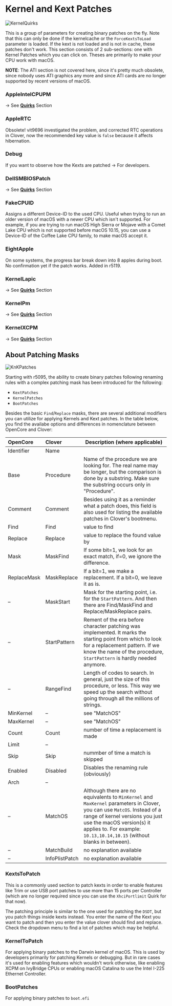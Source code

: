 # Kernel and Kext Patches
![KernelQuirks](https://user-images.githubusercontent.com/76865553/136670474-678b7ae1-b5ec-4791-963a-7af091a833ca.png)

This is a group of parameters for creating binary patches on the fly. Note that this can only be done if the kernelcache or the `ForceKextsToLoad` parameter is loaded. If the kext is not loaded and is not in cache, these patches don't work. This section consists of 2 sub-sections: one with Kernel Patches which you can click on. Theses are primarily to make your CPU work with macOS.

**NOTE**: The ATI section is not covered here, since it's pretty much obsolete, since nobody uses ATI graphics any more and since ATI cards are no longer supported by recent versions of macOS.

### AppleIntelCPUPM
&rarr; See [**Quirks**](https://github.com/5T33Z0/Clover-Crate/tree/main/Quirks) Section

### AppleRTC
Obsolete! vit9696 investigated the problem, and corrected RTC operations in Clover, now the recommended key value is `false` because it affects hibernation.

### Debug
If you want to observe how the Kexts are patched &rarr; For developers.

### DellSMBIOSPatch
&rarr; See [**Quirks**](https://github.com/5T33Z0/Clover-Crate/tree/main/Quirks) Section

### FakeCPUID
Assigns a different Device-ID to the used CPU. Useful when trying to run an older version of macOS with a newer CPU which isn't supported. For example, if you are trying to run macOS High Sierra or Mojave with a Comet Lake CPU which is not supported before macOS 10.15, you can use a Device-ID of the Coffee Lake CPU family, to make macOS accept it.

### EightApple
On some systems, the progress bar break down into 8 apples during boot. No confirmation yet if the patch works. Added in r5119.

### KernelLapic
&rarr; See [**Quirks**](https://github.com/5T33Z0/Clover-Crate/tree/main/Quirks) Section

### KernelPm
&rarr; See [**Quirks**](https://github.com/5T33Z0/Clover-Crate/tree/main/Quirks) Section

### KernelXCPM
&rarr; See [**Quirks**](https://github.com/5T33Z0/Clover-Crate/tree/main/Quirks) Section

## About Patching Masks
![KnKPatches](https://user-images.githubusercontent.com/76865553/136670510-106715c6-884d-4e6a-b151-34d45d9b231a.png)

Starting with r5095, the ability to create binary patches following renaming rules with a complex patching mask has been introduced for the following:

- `KextPatches`
- `KernelPatches` 
- `BootPatches`

Besides the basic `Find`/`Replace` masks, there are several additional modifiers you can utilize for applying Kernels and Kext patches. In the table below, you find the availabe options and differences in nomenclature between OpenCore and Clover:

| OpenCore    | Clover         | Description (where applicable) |
|:------------|:---------------|--------------------------------|
| Identifier  | Name           | 
| Base        | Procedure      | Name of the procedure we are looking for. The real name may be longer, but the comparison is done by a substring. Make sure the substring occurs only in "Procedure".
| Comment     | Comment        | Besides using it as a reminder what a patch does, this field is also used for listing the available patches in Clover's bootmenu.
| Find		    | Find           | value to find
| Replace     | Replace        | value to replace the found value by
| Mask        | MaskFind       |If some bit=1, we look for an exact match, if=0, we ignore the difference.
| ReplaceMask | MaskReplace    |If a bit=1, we make a replacement. If a bit=0, we leave it as is.
| –           | MaskStart      | Mask for the starting point, i.e. for the `StartPattern`. And then there are Find/MaskFind and Replace/MaskReplace pairs.
| –           | StartPattern   | Rement of the era before character patching was implemented. It marks the starting point from which to look for a replacement pattern. If we know the name of the procedure, `StartPattern` is hardly needed anymore.
| –           | RangeFind      | Length of codes to search. In general, just the size of this procedure, or less. This way we speed up the search without going through all the millions of strings.
| MinKernel   | –              | see "MatchOS"
| MaxKernel   | –              | see "MatchOS"
| Count       | Count          | number of time a replacement is made
| Limit       | –              | 
| Skip        | Skip           | nummber of time a match is skipped
| Enabled     | Disabled       | Disables the renaming rule (obviously)
| Arch        | –              | 
| –           | MatchOS        |Although there are no equivalents to `MinKernel` and `MaxKernel` parameters in Clover, you can use `MatcOS`. Instead of a range of kernel versions you just use the macOS version(s) it applies to. For example: `10.13,10.14,10.15` (without blanks in between).
| –           | MatchBuild     | no explanation available
| –           | InfoPlistPatch | no explanation available

### KextsToPatch
This is a commonly used section to patch kexts in order to enable features like Trim or use USB port patches to use more than 15 ports per Controller (which are no longer required since you can use the `XhciPortlimit` Quirk for that now). 

The patching principle is similar to the one used for patching the `DSDT`, but you patch things inside kexts instead. You enter the name of the Kext you want to patch and then you enter the value clover should find and replace. Check the dropdown menu to find a lot of patches which may be helpful.

### KernelToPatch
For applying binary patches to the Darwin kernel of macOS. This is used by developers primarily for patching Kernels or debugging. But in rare cases it's used for enabling features which wouldn't work otherwise, like enabling XCPM on IvyBridge CPUs or enabling macOS Catalina to use the Intel I-225 Ethernet Controller. 

### BootPatches
For applying binary patches to `boot.efi`
